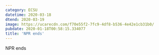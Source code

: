 ```yaml
---
category: ECSU
datetime: 2020-03-18
dtend: 2020-03-19
image: https://ucarecdn.com/f70e55f2-7fc9-4df8-b536-4e42e1cb31b0/
pubdate: 2020-01-18T00:58:15.334077
title: 'NPR ends'
---
```

NPR ends
